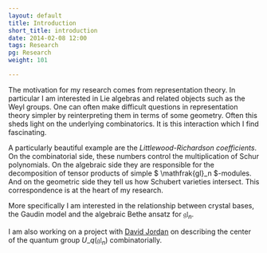 ```yaml
---
layout: default
title: Introduction
short_title: introduction
date: 2014-02-08 12:00
tags: Research
pg: Research
weight: 101

---
```


The motivation for my research comes from representation theory. In particular I am interested in Lie algebras and related objects such as the Weyl groups. One can often make difficult questions in representation theory simpler by reinterpreting them in terms of some geometry. Often this sheds light on the underlying combinatorics. It is this interaction which I find fascinating.

A particularly beautiful example are the *Littlewood-Richardson coefficients*. On the combinatorial side, these numbers control the multiplication of Schur polynomials. On the algebraic side they are responsible for the decomposition of tensor products of simple $ \mathfrak{gl}\_n  $-modules. And on the geometric side they tell us how Schubert varieties intersect. This correspondence is at the heart of my research.

More specifically I am interested in the relationship between crystal bases, the Gaudin model and the algebraic Bethe ansatz for $\mathfrak{gl}_n$. 

I am also working on a project with [David Jordan][] on describing the center of the quantum group $U\_q(\mathfrak{gl}_n)$ combinatorially.

[David Jordan]: http://www.maths.ed.ac.uk/~djordan
